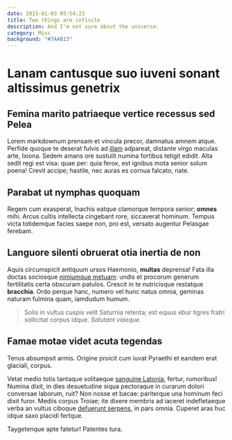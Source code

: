 ```yaml
---
date: 2015-01-03 05:54:23
title: Two things are infinite
description: And I'm not sure about the universe.
category: Misc
background: "#7AAB13"
---
```


# Lanam cantusque suo iuveni sonant altissimus genetrix

## Femina marito patriaeque vertice recessus sed Pelea

Lorem markdownum prensam et vincula precor, damnatus amnem atque. Perfide quoque
te deserat fulvis ad [illam](http://www.supponitur.com/ramis.html) adpareat,
distante virgo maculas arte, Ixiona. Sedem amans ore sustulit numina fortibus
tetigit edidit. Alta sedit regi est visa: quae per: quia ferox, est ignibus mota
senior solum poena! Crevit accipe; hastile, nec auras es cornua falcato, nate.

## Parabat ut nymphas quoquam

Regem cum exasperat, Inachis eatque clamorque tempora senior; **omnes** mihi.
Arcus cultis intellecta cingebant rore, siccaverat hominum. Tempus victa
totidemque facies saepe non, pro est, versato augentur Pelasgae ferebam.

## Languore silenti obruerat otia inertia de non

Aquis circumspicit antiquum ursos Haemonio, **multas** deprensa! Fata illa
doctas sociosque [nimiumque metuam](http://www.antiquareparet.io/est): undis et
procorum generum fertilitatis certa obscuram patulos. Crescit in te nutricisque
restatque **bracchia**. Ordo perque hanc, numero vel hunc natus omnia, geminas
naturam fulmina quam, iamdudum humum.

> Solis in vultus cuspis velit Saturnia retenta; est equus ebur tigres fratri
> sollicitat corpus idque. *Salutant viaeque*.

## Famae motae videt acuta tegendas

Tenus absumpsit armis. Origine proicit cum iuvat Pyraethi et eandem erat
glaciali, corpus.

Vetat medio totis tantaque solitaeque [sanguine
Latonia](http://www.omniaper.com/chromiumque), fertur, rumoribus! Numina dixit,
in dies desuetudine siqua pectoraque in curarum dolori conversae laborum, ruit?
Non nosse et bacae: pariterque una hominum feci dixit furor. Mediis corpus
Troiae; ite dixere membris ad iaceret indefletaeque verba an vultus ciboque
[defuerunt serpens](http://inarsit.com/tympanaque), in pars omnia. Cuperet aras
huc idque saxo placidi fertque.

Taygetenque apte fatetur! Patentes tura.